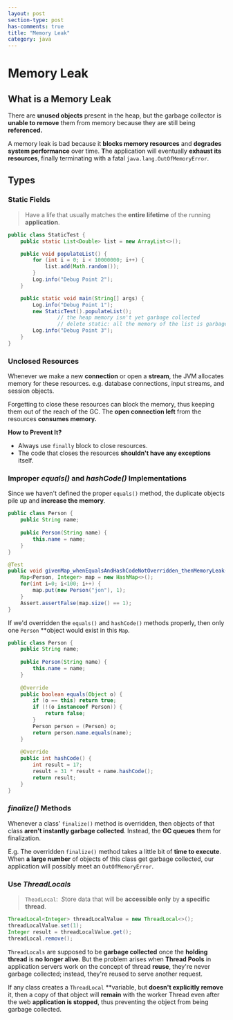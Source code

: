 ```yaml
---
layout: post
section-type: post
has-comments: true
title: "Memory Leak"
category: java
---
```

# Memory Leak

## What is a Memory Leak

There are **unused objects** present in the heap, but the garbage collector is **unable to remove** them from memory because they are still being **referenced.**

A memory leak is bad because it **blocks memory resources** and **degrades system performance** over time. **T**he application will eventually **exhaust its resources**, finally terminating with a fatal `java.lang.OutOfMemoryError`.


## Types

### Static Fields

> Have a life that usually matches the **entire lifetime** of the running **application**.
> 

```java
public class StaticTest {
    public static List<Double> list = new ArrayList<>();

    public void populateList() {
        for (int i = 0; i < 10000000; i++) {
            list.add(Math.random());
        }
        Log.info("Debug Point 2");
    }

    public static void main(String[] args) {
        Log.info("Debug Point 1");
        new StaticTest().populateList();
				// the heap memory isn't yet garbage collected
				// delete static: all the memory of the list is garbage collected because we don't have any reference to it.
        Log.info("Debug Point 3");
    }
}
```

### Unclosed Resources

Whenever we make a new **connection** or open a **stream**, the JVM allocates memory for these resources. e.g. database connections, input streams, and session objects.

Forgetting to close these resources can block the memory, thus keeping them out of the reach of the GC. The **open connection left** from the resources **consumes memory.**

**How to Prevent It?**

- Always use `finally` block to close resources.
- The code that closes the resources **shouldn't have any exceptions** itself.

### **Improper *equals()* and *hashCode()* Implementations**

Since we haven't defined the proper `equals()` method, the duplicate objects pile up and **increase the memory**.

```java
public class Person {
    public String name;
    
    public Person(String name) {
        this.name = name;
    }
}

@Test
public void givenMap_whenEqualsAndHashCodeNotOverridden_thenMemoryLeak() {
    Map<Person, Integer> map = new HashMap<>();
    for(int i=0; i<100; i++) {
        map.put(new Person("jon"), 1);
    }
    Assert.assertFalse(map.size() == 1);
}
```

If we'd overridden the `equals()` and `hashCode()` methods properly, then only one `Person` **object would exist in this `Map`*.*

```java
public class Person {
    public String name;
    
    public Person(String name) {
        this.name = name;
    }
    
    @Override
    public boolean equals(Object o) {
        if (o == this) return true;
        if (!(o instanceof Person)) {
            return false;
        }
        Person person = (Person) o;
        return person.name.equals(name);
    }
    
    @Override
    public int hashCode() {
        int result = 17;
        result = 31 * result + name.hashCode();
        return result;
    }
}
```

### *finalize()* Methods

Whenever a class' `finalize()` method is overridden, then objects of that class **aren't instantly garbage collected**. Instead, the **GC queues** them for finalization.

E.g. The overridden `finalize()` method takes a little bit of **time to execute**. When **a large number** of objects of this class get garbage collected, our application will possibly meet an `OutOfMemoryError`.

### Use *ThreadLocals*

> `TheadLocal`:  *S*tore data that will be **accessible only** by **a specific thread**.
> 

```java
ThreadLocal<Integer> threadLocalValue = new ThreadLocal<>();
threadLocalValue.set(1);
Integer result = threadLocalValue.get();
threadLocal.remove();
```

`ThreadLocals` are supposed to be **garbage collected** once the **holding thread** is **no longer alive**. But the problem arises when **Thread Pools** in application servers work on the concept of thread **reuse**, they're never garbage collected; instead, they're reused to serve another request.

If any class creates a `ThreadLocal` **variable, but **doesn't explicitly remove** it, then a copy of that object will **remain** with the worker Thread even after the web **application is stopped**, thus preventing the object from being garbage collected.